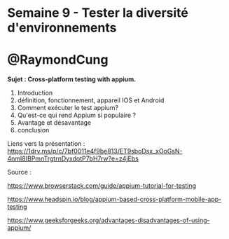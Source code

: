 # Semaine 9 - Tester la diversité d'environnements

# @RaymondCung

**Sujet : Cross-platform testing with appium.**

1. Introduction
2. définition, fonctionnement, appareil IOS et Android
3. Comment exécuter le test appium?
4. Qu'est-ce qui rend Appium si populaire ?
5. Avantage et désavantage
6. conclusion

Liens vers la présentation : https://1drv.ms/p/c/7bf0011e4f9be813/ET9sboDsx_xOoGsN-4nmI8IBPmnTrgtrnDyxdotP7bH7rw?e=z4jEbs

Source : 

https://www.browserstack.com/guide/appium-tutorial-for-testing

https://www.headspin.io/blog/appium-based-cross-platform-mobile-app-testing

https://www.geeksforgeeks.org/advantages-disadvantages-of-using-appium/
